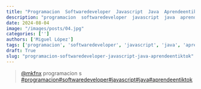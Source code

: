 ```yaml
---
title: "Programacion  Softwaredeveloper  Javascript  Java  Aprendeentiktok"
description: "programacion  softwaredeveloper  javascript  java  aprendeentiktok"
date: 2024-08-04
image: "/images/posts/04.jpg"
categories: ['']
authors: ['Miguel López']
tags: ['programacion', 'softwaredeveloper', 'javascript', 'java', 'aprendeentiktok']
draft: True
slug: "programacion-softwaredeveloper-javascript-java-aprendeentiktok"
---
```


<blockquote class="tiktok-embed" cite="{https://www.tiktok.com/@mkfnx/video/6986859555149942021}" data-video-id="6986859555149942021" style="max-width: 605px;min-width: 325px;" > <section> <a target="_blank" title="@mkfnx" href="https://www.tiktok.com/@mkfnx?refer=embed">@mkfnx</a> programacion  s </section> <a title="programacion" target="_blank" href="https://www.tiktok.com/tag/programacion?refer=embed">#programacion</a><a title="softwaredeveloper" target="_blank" href="https://www.tiktok.com/tag/softwaredeveloper?refer=embed">#softwaredeveloper</a><a title="javascript" target="_blank" href="https://www.tiktok.com/tag/javascript?refer=embed">#javascript</a><a title="java" target="_blank" href="https://www.tiktok.com/tag/java?refer=embed">#java</a><a title="aprendeentiktok" target="_blank" href="https://www.tiktok.com/tag/aprendeentiktok?refer=embed">#aprendeentiktok</a> </blockquote> <script async src="https://www.tiktok.com/embed.js"></script>

